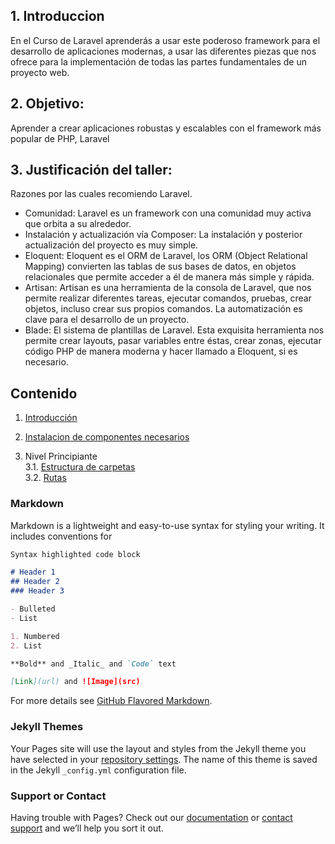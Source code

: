 ## 1. Introduccion

En el Curso de Laravel aprenderás a usar este poderoso framework para el desarrollo de aplicaciones modernas, a usar las diferentes piezas que nos ofrece para la implementación de todas las partes fundamentales de un proyecto web.

## 2.  Objetivo:

Aprender a crear aplicaciones robustas y escalables con el framework más popular de PHP, Laravel

## 3. Justificación del taller:

Razones por las cuales recomiendo Laravel.
-	Comunidad: Laravel es un framework con una comunidad muy activa que orbita a su alrededor.
-	Instalación y actualización vía Composer: La instalación y posterior actualización del proyecto es muy simple.
-	Eloquent: Eloquent es el ORM de Laravel, los ORM (Object Relational Mapping) convierten las tablas de sus bases de datos, en objetos relacionales que permite acceder a él de manera más simple y rápida.
-	Artisan: Artisan es una herramienta de la consola de Laravel, que nos permite realizar diferentes tareas, ejecutar comandos, pruebas, crear objetos, incluso crear sus propios comandos. La automatización es clave para el desarrollo de un proyecto.
-	Blade: El sistema de plantillas de Laravel. Esta exquisita herramienta nos permite crear layouts, pasar variables entre éstas, crear zonas, ejecutar código PHP de manera moderna y hacer llamado a Eloquent, si es necesario.

## Contenido

1. [Introducción](https://martamaleyka.github.io/Curso-de-Laravel/capitulo1)

2. [Instalacion de componentes necesarios](https://martamaleyka.github.io/Curso-de-Laravel/capitulo2) 

3. Nivel Principiante <br>
    3.1. [Estructura de carpetas](https://martamaleyka.github.io/Curso-de-Laravel/rutas) <br>
    3.2. [Rutas](https://martamaleyka.github.io/Curso-de-Laravel/rutas) 


### Markdown

Markdown is a lightweight and easy-to-use syntax for styling your writing. It includes conventions for

```markdown
Syntax highlighted code block

# Header 1
## Header 2
### Header 3

- Bulleted
- List

1. Numbered
2. List

**Bold** and _Italic_ and `Code` text

[Link](url) and ![Image](src)
```

For more details see [GitHub Flavored Markdown](https://guides.github.com/features/mastering-markdown/).

### Jekyll Themes

Your Pages site will use the layout and styles from the Jekyll theme you have selected in your [repository settings](https://github.com/MartaMaleyka/Curso-de-Laravel/settings). The name of this theme is saved in the Jekyll `_config.yml` configuration file.

### Support or Contact

Having trouble with Pages? Check out our [documentation](https://docs.github.com/categories/github-pages-basics/) or [contact support](https://support.github.com/contact) and we’ll help you sort it out.
